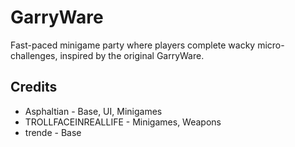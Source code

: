 # GarryWare
Fast-paced minigame party where players complete wacky micro-challenges, inspired by the original GarryWare.

## Credits
* Asphaltian - Base, UI, Minigames
* TROLLFACEINREALLIFE - Minigames, Weapons
* trende - Base
